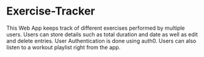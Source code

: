 # Exercise-Tracker
This Web App keeps track of different exercises performed by multiple users. Users can store details such as total duration and date as well as edit and delete entries. User Authentication is done using auth0. Users can also listen to a workout playlist right from the app.
